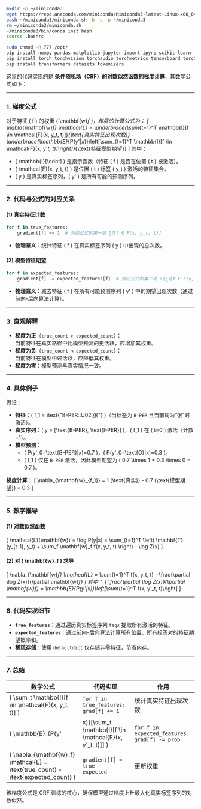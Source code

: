 

```bash
mkdir -p ~/miniconda3
wget https://repo.anaconda.com/miniconda/Miniconda3-latest-Linux-x86_64.sh -O ~/miniconda3/miniconda.sh
bash ~/miniconda3/miniconda.sh -b -u -p ~/miniconda3
rm ~/miniconda3/miniconda.sh
~/miniconda3/bin/conda init bash
source .bashrc

sudo chmod -R 777 /opt/
pip install numpy pandas matplotlib jupyter import-ipynb scikit-learn
pip install torch torchvision torchaudio torchmetrics tensorboard torch-tb-profiler
pip install transformers datasets tokenizers
```


这里的代码实现的是 **条件随机场（CRF）的对数似然函数的梯度计算**，其数学公式如下：

---

### **1. 梯度公式**
对于特征 \( f \) 的权重 \( \mathbf{w}_f \)，梯度的计算公式为：
\[
\nabla_{\mathbf{w}_f} \mathcal{L} = \underbrace{\sum_{t=1}^T \mathbb{I}[f \in \mathcal{F}(x, y_t, t)]}_{\text{真实特征出现次数}} - \underbrace{\mathbb{E}_{P(y'|x)}\left[\sum_{t=1}^T \mathbb{I}[f \in \mathcal{F}(x, y'_t, t)]\right]}_{\text{特征模型期望}}
\]
其中：
- \( \mathbb{I}[\cdot] \) 是指示函数（特征 \( f \) 是否在位置 \( t \) 被激活）。
- \( \mathcal{F}(x, y_t, t) \) 是位置 \( t \) 标签 \( y_t \) 激活的特征集合。
- \( y \) 是真实标签序列，\( y' \) 是所有可能的预测序列。

---

### **2. 代码与公式的对应关系**
#### **(1) 真实特征计数**
```python
for f in true_features:
    gradient[f] += 1  # 对应公式的第一项 ∑𝕀[f ∈ F(x, y_t, t)]
```
- **物理意义**：统计特征 \( f \) 在真实标签序列 \( y \) 中出现的总次数。

#### **(2) 模型特征期望**
```python
for f in expected_features:
    gradient[f] -= expected_features[f]  # 对应公式的第二项 𝔼[∑𝕀[f ∈ F(x, y'_t, t)]]
```
- **物理意义**：减去特征 \( f \) 在所有可能预测序列 \( y' \) 中的期望出现次数（通过前向-后向算法计算）。

---

### **3. 直观解释**
- **梯度为正**（`true_count > expected_count`）：  
  当前特征在真实路径中比模型预测的更活跃，应增加其权重。
- **梯度为负**（`true_count < expected_count`）：  
  当前特征在模型中过活跃，应降低其权重。
- **梯度为零**：模型预测与真实情况一致。

---

### **4. 具体例子**
假设：
- **特征**：\( f_1 = \text{"B-PER::U02:张"} \)（当标签为 `B-PER` 且当前词为“张”时激活）。
- **真实序列**：\( y = [\text{B-PER}, \text{I-PER}] \)，\( f_1 \) 在 \( t=0 \) 激活（计数=1）。
- **模型预测**：
  - \( P(y'_0=\text{B-PER}|x)=0.7 \)，\( P(y'_0=\text{O}|x)=0.3 \)。
  - \( f_1 \) 仅在 `B-PER` 激活，因此模型期望为 \( 0.7 \times 1 + 0.3 \times 0 = 0.7 \)。

**梯度计算**：
\[
\nabla_{\mathbf{w}_{f_1}} = 1 (\text{真实}) - 0.7 (\text{模型期望}) = 0.3
\]

---

### **5. 数学推导**
#### **(1) 对数似然函数**
\[
\mathcal{L}(\mathbf{w}) = \log P(y|x) = \sum_{t=1}^T \left( \mathbf{T}(y_{t-1}, y_t) + \sum_f \mathbf{w}_f f(x, y_t, t) \right) - \log Z(x)
\]

#### **(2) 对 \( \mathbf{w}_f \) 求导**
\[
\nabla_{\mathbf{w}_f} \mathcal{L} = \sum_{t=1}^T f(x, y_t, t) - \frac{\partial \log Z(x)}{\partial \mathbf{w}_f}
\]
其中：
\[
\frac{\partial \log Z(x)}{\partial \mathbf{w}_f} = \mathbb{E}_{P(y'|x)}\left[\sum_{t=1}^T f(x, y'_t, t)\right]
\]

---

### **6. 代码实现细节**
- **`true_features`**：通过遍历真实标签序列 `tags` 提取所有激活的特征。
- **`expected_features`**：通过前向-后向算法计算所有位置、所有标签对的特征期望概率和。
- **稀疏存储**：使用 `defaultdict` 仅存储非零特征，节省内存。

---

### **7. 总结**
| 数学公式                                                                 | 代码实现                          | 作用                           |
|--------------------------------------------------------------------------|-----------------------------------|--------------------------------|
| \( \sum_t \mathbb{I}[f \in \mathcal{F}(x, y_t, t)] \)                   | `for f in true_features: grad[f] += 1` | 统计真实特征出现次数           |
| \( \mathbb{E}_{P(y'|x)}[\sum_t \mathbb{I}[f \in \mathcal{F}(x, y'_t, t)]] \) | `for f in expected_features: grad[f] -= prob` | 减去特征模型期望             |
| \( \nabla_{\mathbf{w}_f} \mathcal{L} = \text{true\_count} - \text{expected\_count} \) | `gradient[f] = true - expected`   | 更新权重                       |

该梯度公式是 CRF 训练的核心，确保模型通过梯度上升最大化真实标签序列的对数似然。